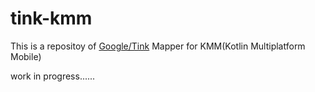 # tink-kmm

This is a repositoy of [Google/Tink](https://github.com/google/tink) Mapper for KMM(Kotlin Multiplatform Mobile)


work in progress......

